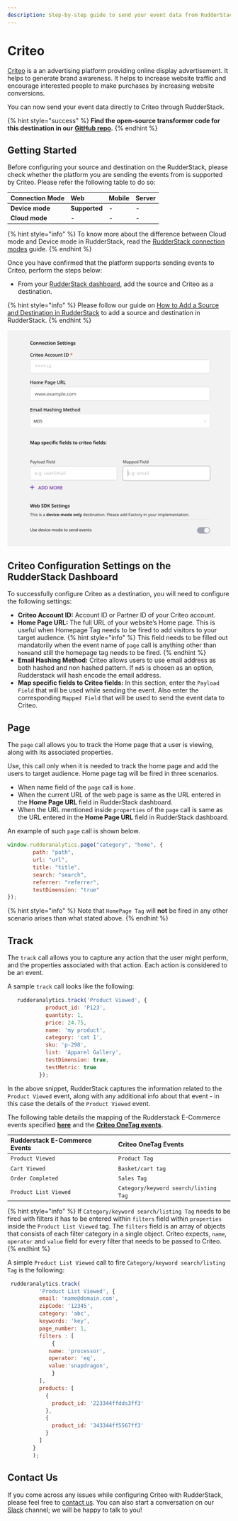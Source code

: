 ```yaml
---
description: Step-by-step guide to send your event data from RudderStack to Criteo.
---
```


# Criteo

[Criteo](https://www.criteo.com/) is a an advertising platform providing online display advertisement. It helps to generate brand awareness. It helps to increase website traffic and encourage interested people to make purchases by increasing website conversions.

You can now send your event data directly to Criteo through RudderStack.

{% hint style="success" %}
**Find the open-source transformer code for this destination in our** [**GitHub repo**](https://github.com/rudderlabs/rudder-sdk-js/tree/production/integrations)**.**
{% endhint %}

## Getting Started

Before configuring your source and destination on the RudderStack, please check whether the platform you are sending the events from is supported by Criteo. Please refer the following table to do so:

| **Connection Mode** | **Web** | **Mobile** | **Server** |
| :--- | :--- | :--- | :--- |
| **Device mode** | **Supported** | - | - |
| **Cloud mode** | -| - | - |

{% hint style="info" %}
To know more about the difference between Cloud mode and Device mode in RudderStack, read the [RudderStack connection modes](https://docs.rudderstack.com/get-started/rudderstack-connection-modes) guide.
{% endhint %}

Once you have confirmed that the platform supports sending events to Criteo, perform the steps below:

* From your [RudderStack dashboard](https://app.rudderstack.com/), add the source and Criteo as a destination.

{% hint style="info" %}
Please follow our guide on [How to Add a Source and Destination in RudderStack](https://docs.rudderstack.com/how-to-guides/adding-source-and-destination-rudderstack) to add a source and destination in RudderStack.
{% endhint %}

![Configuration Settings for Criteo](../../.gitbook/assets/Criteo.png)

## Criteo Configuration Settings on the RudderStack Dashboard

To successfully configure Criteo as a destination, you will need to configure the following settings:

* **Criteo Account ID:** Account ID or Partner ID of your Criteo account.
* **Home Page URL:** The full URL of your website’s Home page. This is useful when Homepage Tag needs to be fired to add visitors to your target audience.
{% hint style="info" %}
This field needs to be filled out mandatorily when the event name of `page` call is anything other than `home`and still the homepage tag needs to be fired.
{% endhint %}
* **Email Hashing Method:** Criteo allows users to use email address as both hashed and non hashed pattern. If `md5` is chosen as an option, Rudderstack will hash encode the email address. 
* **Map specific fields to Criteo fields:** In this section, enter the `Payload Field` that will be used while sending the event. Also enter the corresponding `Mapped Field` that will be used to send the event data to Criteo.


## Page

The `page` call allows you to track the Home page that a user is viewing, along with its associated properties.

Use, this call only when it is needed to track the home page and add the users to target audience. Home page tag will be fired in three scenarios.

* When name field of the `page` call is `home`.
* When the current URL of the web page is same as the URL entered in the **Home Page URL** field in RudderStack dashboard. 
* When the URL mentioned inside `properties` of the `page` call is same as the URL entered in the **Home Page URL** field in RudderStack dashboard. 

An example of such `page` call is shown below.

```javascript
window.rudderanalytics.page("category", "home", {
        path: "path",
        url: "url",
        title: "title",
        search: "search",
        referrer: "referrer",
        testDimension: "true"
});
```

{% hint style="info" %}
Note that `HomePage Tag` will **not** be fired in any other scenario arises than what stated above.
{% endhint %}


## Track

The `track` call allows you to capture any action that the user might perform, and the properties associated with that action. Each action is considered to be an event. 


A sample `track` call looks like the following:

```javascript
   rudderanalytics.track('Product Viewed', {
            product_id: 'P123',
            quantity: 1,
            price: 24.75,
            name: 'my product',
            category: 'cat 1',
            sku: 'p-298',
            list: 'Apparel Gallery',
            testDimension: true,
            testMetric: true
          });
```

In the above snippet, RudderStack captures the information related to the `Product Viewed` event, along with any additional info about that event - in this case the details of the `Product Viewed` event.

The following table details the mapping of the Rudderstack E-Commerce events specified  [**here**](https://docs.rudderstack.com/rudderstack-api/rudderstack-ecommerce-events-specification) and the [**Criteo OneTag events**](https://support.criteo.com/s/article?article=All-Criteo-OneTag-events-and-parameters&language=en_US).

| **Rudderstack E-Commerce Events** | **Criteo OneTag Events** |
| :--- | :--- | 
|`Product Viewed`| `Product Tag`|
|`Cart Viewed`| `Basket/cart tag`|
|`Order Completed`| `Sales Tag`|
|`Product List Viewed`|`Category/keyword search/listing Tag`|

{% hint style="info" %}
If `Category/keyword search/listing Tag` needs to be fired with filters it has to be entered within `filters` field within `properties` inside the `Product List Viewed` tag. The `filters` field is an array of objects that consists of each filter category in a single object. Criteo expects, `name`, `operator` and `value` field for every filter that needs to be passed to Criteo.
{% endhint %}

A simple `Product List Viewed` call to fire `Category/keyword search/listing Tag` is the following:

```javascript
 rudderanalytics.track(
          'Product List Viewed', {
          email: 'name@domain.com',
          zipCode: '12345',
          category: 'abc',
          keywords: 'key',
          page_number: 1,
          filters : [
              {
             name: 'processor',
             operator: 'eq',
             value:'snapdragon',
              }
          ],
          products: [
            {
              product_id: '223344ffdds3ff3'
            },
            {
              product_id: '343344ff5567ff3'
            }
          ]
        }
        );
```


## Contact Us

If you come across any issues while configuring Criteo with RudderStack, please feel free to [contact us](mailto:docs@rudderstack.com). You can also start a conversation on our [Slack](https://resources.rudderstack.com/join-rudderstack-slack) channel; we will be happy to talk to you!

